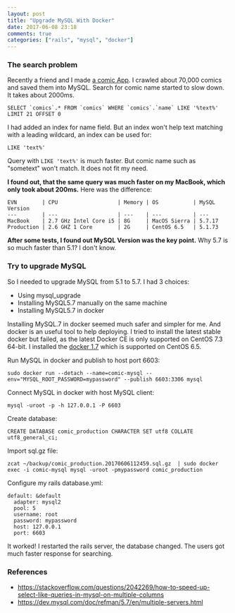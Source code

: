 ```yaml
---
layout: post
title: "Upgrade MySQL With Docker"
date: 2017-06-08 23:18
comments: true
categories: ["rails", "mysql", "docker"]
---
```


### The search problem

Recently a friend and I made [a comic App](http://www.cookacg.com).
I crawled about 70,000 comics and saved them into MySQL.
Search for comic name started to slow down.
It takes about 2000ms.

    SELECT `comics`.* FROM `comics` WHERE `comics`.`name` LIKE '%text%' LIMIT 21 OFFSET 0

I had added an index for name field. 
But an index won't help text matching with a leading wildcard, an index can be used for:

    LIKE 'text%'

Query with `LIKE 'text%'` is much faster. But comic name such as "sometext" won't match.
It does not fit my need.

**I found out, that the same query was much faster on my MacBook, which only took about 200ms.**
Here was the difference:

    EVN        | CPU                   | Memory | OS           | MySQL Version
    ---        | ---                   | ---    | ---          | ---
    MacBook    | 2.7 GHz Intel Core i5 | 8G     | MacOS Sierra | 5.7.17
    Production | 2.6 GHZ 1 Core        | 2G     | CentOS 6.5   | 5.1.73

**After some tests, I found out MySQL Version was the key point.**
Why 5.7 is so much faster than 5.1? I don't know.

### Try to upgrade MySQL
So I needed to upgrade MySQL from 5.1 to 5.7.
I had 3 choices:

+ Using mysql_upgrade
+ Installing MySQL5.7 manually on the same machine
+ Installing MySQL5.7 in docker

Installing MySQL.7 in docker seemed much safer and simpler for me. 
And docker is an useful tool to help deploying.
I tried to install the latest stable docker but failed, as the latest Docker CE is only supported on CentOS 7.3 64-bit.
I installed the [docker 1.7](https://docs.docker.com/v1.7/docker/installation/centos/) which is supported on CentOS 6.5.

Run MySQL in docker and publish to host port 6603:

    sudo docker run --detach --name=comic-mysql --env="MYSQL_ROOT_PASSWORD=mypassword" --publish 6603:3306 mysql

Connect MySQL in docker with host MySQL client:

    mysql -uroot -p -h 127.0.0.1 -P 6603

Create database:

    CREATE DATABASE comic_production CHARACTER SET utf8 COLLATE utf8_general_ci;

Import sql.gz file:

    zcat ~/backup/comic_production.20170606112459.sql.gz  | sudo docker exec -i comic-mysql mysql -uroot -pmypassword comic_production

Configure my rails database.yml:

    default: &default
      adapter: mysql2
      pool: 5
      username: root
      password: mypassword
      host: 127.0.0.1
      port: 6603

It worked!
I restarted the rails server, the database changed.
The users got much faster response for searching.

### References
+ https://stackoverflow.com/questions/2042269/how-to-speed-up-select-like-queries-in-mysql-on-multiple-columns
+ https://dev.mysql.com/doc/refman/5.7/en/multiple-servers.html
